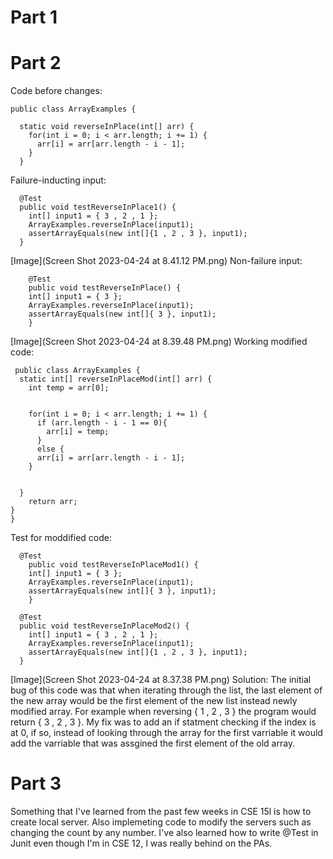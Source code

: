 # Part 1


# Part 2 

Code before changes:
```
public class ArrayExamples {

  static void reverseInPlace(int[] arr) {
    for(int i = 0; i < arr.length; i += 1) {
      arr[i] = arr[arr.length - i - 1];
    }
  }
```
Failure-inducting input:
```
  @Test 
  public void testReverseInPlace1() {
    int[] input1 = { 3 , 2 , 1 };
    ArrayExamples.reverseInPlace(input1);
    assertArrayEquals(new int[]{1 , 2 , 3 }, input1);
  }
```
[Image](Screen Shot 2023-04-24 at 8.41.12 PM.png)
Non-failure input: 
```
	@Test 
	public void testReverseInPlace() {
    int[] input1 = { 3 };
    ArrayExamples.reverseInPlace(input1);
    assertArrayEquals(new int[]{ 3 }, input1);
	}
```
[Image](Screen Shot 2023-04-24 at 8.39.48 PM.png)
Working modified code: 
```
 public class ArrayExamples {
  static int[] reverseInPlaceMod(int[] arr) {
    int temp = arr[0];


    for(int i = 0; i < arr.length; i += 1) {
      if (arr.length - i - 1 == 0){ 
        arr[i] = temp;
      }
      else { 
      arr[i] = arr[arr.length - i - 1];
    }
    
    
  }
    return arr;
}
}

```
Test for moddified code:
```
  @Test 
	public void testReverseInPlaceMod1() {
    int[] input1 = { 3 };
    ArrayExamples.reverseInPlace(input1);
    assertArrayEquals(new int[]{ 3 }, input1);
	}

  @Test 
  public void testReverseInPlaceMod2() {
    int[] input1 = { 3 , 2 , 1 };
    ArrayExamples.reverseInPlace(input1);
    assertArrayEquals(new int[]{1 , 2 , 3 }, input1);
  }
```
[Image](Screen Shot 2023-04-24 at 8.37.38 PM.png)
Solution: 
The initial bug of this code was that when iterating through the list, the last element of the new array would be the first element of the new list instead newly modified array. For example when reversing { 1 , 2 , 3 } the program would return { 3 , 2 , 3 }. My fix was to add an if statment checking if the index is at 0, if so, instead of looking through the array for the first varriable it would add the varriable that was assgined the first element of the old array.   

# Part 3 
Something that I've learned from the past few weeks in CSE 15l is how to create local server. Also implemeting code to modify the servers such as changing the count by any number. I've also learned how to write @Test in Junit even though I'm in CSE 12, I was really behind on the PAs.

